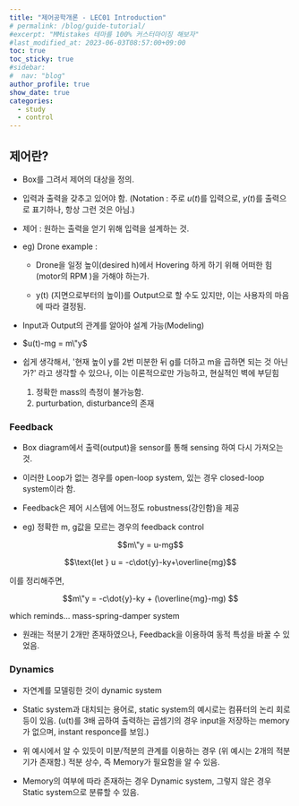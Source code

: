 ```yaml
---
title: "제어공학개론 - LEC01 Introduction"
# permalink: /blog/guide-tutorial/
#excerpt: "MMistakes 테마를 100% 커스터마이징 해보자"
#last_modified_at: 2023-06-03T08:57:00+09:00
toc: true
toc_sticky: true
#sidebar:
#  nav: "blog"
author_profile: true
show_date: true
categories:
  - study
  - control
---
```


## 제어란?

- Box를 그려서 제어의 대상을 정의.

- 입력과 출력을 갖추고 있어야 함. (Notation : 주로 $u(t)$를 입력으로, $y(t)$를 출력으로 표기하나, 항상 그런 것은 아님.)

- 제어 : 원하는 출력을 얻기 위해 입력을 설계하는 것.

- eg) Drone example : 

	- Drone을 일정 높이(desired h)에서 Hovering 하게 하기 위해 어떠한 힘(motor의 RPM )을 가해야 하는가.

	- y(t) (지면으로부터의 높이)를 Output으로 할 수도 있지만, 이는 사용자의 마음에 따라 결정됨.

- Input과 Output의 관계를 알아야 설계 가능(Modeling)

- $u(t)-mg = m\"y$

- 쉽게 생각해서, '현재 높이 y를 2번 미분한 뒤 g를 더하고 m을 곱하면 되는 것 아닌가?' 라고 생각할 수 있으나, 이는 이론적으로만 가능하고, 현실적인 벽에 부딛힘

	1. 정확한 mass의 측정이 불가능함.
	2. purturbation, disturbance의 존재

### Feedback

- Box diagram에서 출력(output)을 sensor를 통해 sensing 하여 다시 가져오는 것.

- 이러한 Loop가 없는 경우를 open-loop system, 있는 경우 closed-loop system이라 함.

- Feedback은 제어 시스템에 어느정도 robustness(강인함)을 제공

- eg) 정확한 m, g값을 모르는 경우의 feedback control

$$m\"y = u-mg$$

$$\text{let } u = -c\dot{y}-ky+\overline{mg}$$

이를 정리해주면,

$$m\"y = -c\dot{y}-ky + (\overline{mg}-mg) $$

which reminds... mass-spring-damper system

- 원래는 적분기 2개만 존재하였으나, Feedback을 이용하여 동적 특성을 바꿀 수 있었음.


### Dynamics

- 자연계를 모델링한 것이 dynamic system

- Static system과 대치되는 용어로, static system의 예시로는 컴퓨터의 논리 회로 등이 있음. (u(t)를 3배 곱하여 출력하는 곱셈기의 경우 input을 저장하는 memory가 없으며, instant responce를 보임.)

- 위 예시에서 알 수 있듯이 미분/적분의 관계를 이용하는 경우 (위 예시는 2개의 적분기가 존재함.) 적분 상수, 즉 Memory가 필요함을 알 수 있음.

- Memory의 여부에 따라 존재하는 경우 Dynamic system, 그렇지 않은 경우 Static system으로 분류할 수 있음.
